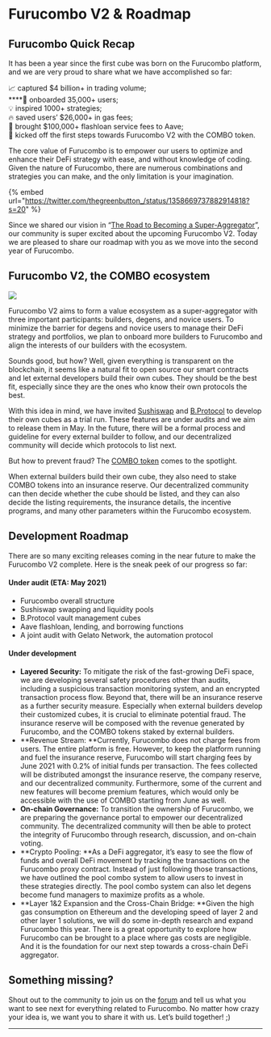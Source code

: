 # Furucombo V2 & Roadmap

## **Furucombo Quick Recap**

It has been a year since the first cube was born on the Furucombo platform, and we are very proud to share what we have accomplished so far:

📈 captured $4 billion+ in trading volume;\
****👤 onboarded 35,000+ users;\
💡 inspired 1000+ strategies;\
🔥 saved users’ $26,000+ in gas fees; \
🥇 brought $100,000+ flashloan service fees to Aave;\
💜 kicked off the first steps towards Furucombo V2 with the COMBO token.

The core value of Furucombo is to empower our users to optimize and enhance their DeFi strategy with ease, and without knowledge of coding. Given the nature of Furucombo, there are numerous combinations and strategies you can make, and the only limitation is your imagination.&#x20;

{% embed url="https://twitter.com/thegreenbutton_/status/1358669737882914818?s=20" %}

Since we shared our vision in “[The Road to Becoming a Super-Aggregator](https://medium.com/furucombo/the-road-to-becoming-a-super-aggregator-cbd2566a1990)”, our community is super excited about the upcoming Furucombo V2. Today we are pleased to share our roadmap with you as we move into the second year of Furucombo.&#x20;

## **Furucombo V2, the COMBO ecosystem**

![](https://lh6.googleusercontent.com/P98iLN86cqmt5WTT8xiJqbFgk5AAePEop6DYSx8ugWARswpLE4zMTGc9aet-V\_huzdqyWkJRI4-h9habxoVg0h39u2PRWDivlppzItUc2DnvkFi70veuu8CpFKAiwhksSVHHNG7r)

Furucombo V2 aims to form a value ecosystem as a super-aggregator with three important participants: builders, degens, and novice users. To minimize the barrier for degens and novice users to manage their DeFi strategy and portfolios, we plan to onboard more builders to Furucombo and align the interests of our builders with the ecosystem.

Sounds good, but how? Well, given everything is transparent on the blockchain, it seems like a natural fit to open source our smart contracts and let external developers build their own cubes. They should be the best fit, especially since they are the ones who know their own protocols the best.

With this idea in mind, we have invited [Sushiswap](https://twitter.com/SushiSwap) and [B.Protocol](https://twitter.com/bprotocoleth) to develop their own cubes as a trial run. These features are under audits and we aim to release them in May. In the future, there will be a formal process and guideline for every external builder to follow, and our decentralized community will decide which protocols to list next.

But how to prevent fraud? The [COMBO token](https://medium.com/furucombo/introducing-combo-token-99f34eb05295) comes to the spotlight.

When external builders build their own cube, they also need to stake COMBO tokens into an insurance reserve. Our decentralized community can then decide whether the cube should be listed, and they can also decide the listing requirements, the insurance details, the incentive programs, and many other parameters within the Furucombo ecosystem.

## **Development Roadmap**

There are so many exciting releases coming in the near future to make the Furucombo V2 complete. Here is the sneak peek of our progress so far:

#### **Under audit (ETA: May 2021)**

* Furucombo overall structure
* Sushiswap swapping and liquidity pools
* B.Protocol vault management cubes
* Aave flashloan, lending, and borrowing functions
* A joint audit with Gelato Network, the automation protocol

#### **Under development**

* **Layered Security:** To mitigate the risk of the fast-growing DeFi space, we are developing several safety procedures other than audits, including a suspicious transaction monitoring system, and an encrypted transaction process flow. Beyond that, there will be an insurance reserve as a further security measure. Especially when external builders develop their customized cubes, it is crucial to eliminate potential fraud. The insurance reserve will be composed with the revenue generated by Furucombo, and the COMBO tokens staked by external builders.
* **Revenue Stream: **Currently, Furucombo does not charge fees from users. The entire platform is free. However, to keep the platform running and fuel the insurance reserve, Furucombo will start charging fees by June 2021 with 0.2% of initial funds per transaction. The fees collected will be distributed amongst the insurance reserve, the company reserve, and our decentralized community. Furthermore, some of the current and new features will become premium features, which would only be accessible with the use of COMBO starting from June as well.
* **On-chain Governance:** To transition the ownership of Furucombo, we are preparing the governance portal to empower our decentralized community. The decentralized community will then be able to protect the integrity of Furucombo through research, discussion, and on-chain voting.
* **Crypto Pooling: **As a DeFi aggregator, it’s easy to see the flow of funds and overall DeFi movement by tracking the transactions on the Furucombo proxy contract. Instead of just following those transactions, we have outlined the pool combo system to allow users to invest in these strategies directly. The pool combo system can also let degens become fund managers to maximize profits as a whole.
* **Layer 1&2 Expansion and the Cross-Chain Bridge: **Given the high gas consumption on Ethereum and the developing speed of layer 2 and other layer 1 solutions, we will do some in-depth research and expand Furucombo this year. There is a great opportunity to explore how Furucombo can be brought to a place where gas costs are negligible. And it is the foundation for our next step towards a cross-chain DeFi aggregator.

## **Something missing?** <a href="20c2" id="20c2"></a>

Shout out to the community to join us on the [forum](https://forum.furucombo.app) and tell us what you want to see next for everything related to Furucombo. No matter how crazy your idea is, we want you to share it with us. Let’s build together! ;)

****
